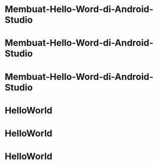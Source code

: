 # Membuat-Hello-Word-di-Android-Studio
# Membuat-Hello-Word-di-Android-Studio
# Membuat-Hello-Word-di-Android-Studio
# HelloWorld
# HelloWorld
# HelloWorld
